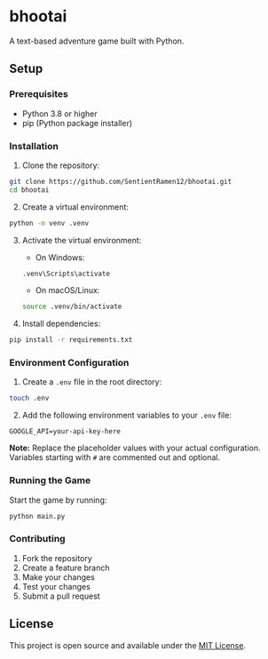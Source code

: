 # bhootai

A text-based adventure game built with Python.

## Setup

### Prerequisites
- Python 3.8 or higher
- pip (Python package installer)

### Installation

1. Clone the repository:
```bash
git clone https://github.com/SentientRamen12/bhootai.git
cd bhootai
```

2. Create a virtual environment:
```bash
python -m venv .venv
```

3. Activate the virtual environment:
   - On Windows:
   ```bash
   .venv\Scripts\activate
   ```
   - On macOS/Linux:
   ```bash
   source .venv/bin/activate
   ```

4. Install dependencies:
```bash
pip install -r requirements.txt
```

### Environment Configuration

1. Create a `.env` file in the root directory:
```bash
touch .env
```

2. Add the following environment variables to your `.env` file:
```env
GOOGLE_API=your-api-key-here
```

**Note:** Replace the placeholder values with your actual configuration. Variables starting with `#` are commented out and optional.

### Running the Game

Start the game by running:
```bash
python main.py
```

### Contributing

1. Fork the repository
2. Create a feature branch
3. Make your changes
4. Test your changes
5. Submit a pull request

## License

This project is open source and available under the [MIT License](LICENSE).
